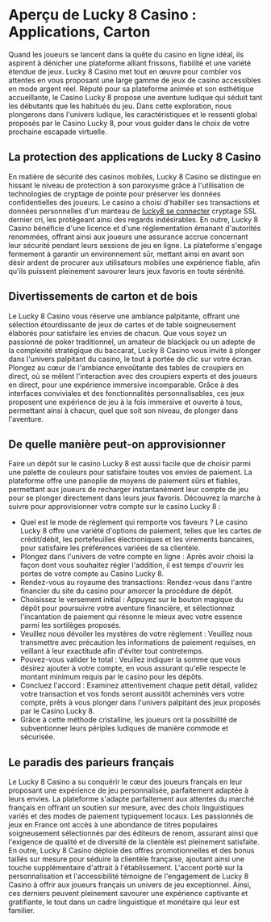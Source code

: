 <h1>Aper&ccedil;u de Lucky 8 Casino : Applications, Carton</h1>
<p>Quand les joueurs se lancent dans la qu&ecirc;te du casino en ligne id&eacute;al, ils aspirent &agrave; d&eacute;nicher une plateforme alliant frissons, fiabilit&eacute; et une vari&eacute;t&eacute; &eacute;tendue de jeux. Lucky 8 Casino met tout en &oelig;uvre pour combler vos attentes en vous proposant une large gamme de jeux de casino accessibles en mode argent r&eacute;el. R&eacute;put&eacute; pour sa plateforme anim&eacute;e et son esth&eacute;tique accueillante, le Casino Lucky 8 propose une aventure ludique qui s&eacute;duit tant les d&eacute;butants que les habitu&eacute;s du jeu. Dans cette exploration, nous plongerons dans l'univers ludique, les caract&eacute;ristiques et le ressenti global propos&eacute;s par le Casino Lucky 8, pour vous guider dans le choix de votre prochaine escapade virtuelle.</p>
<h2>La protection des applications de Lucky 8 Casino</h2>
<p>En mati&egrave;re de s&eacute;curit&eacute; des casinos mobiles, Lucky 8 Casino se distingue en hissant le niveau de protection &agrave; son paroxysme gr&acirc;ce &agrave; l'utilisation de technologies de cryptage de pointe pour pr&eacute;server les donn&eacute;es confidentielles des joueurs. Le casino a choisi d'habiller ses transactions et donn&eacute;es personnelles d'un manteau de <a href="https://radio-c2f.fr/"><u>lucky8 se connecter</u></a> cryptage SSL dernier cri, les prot&eacute;geant ainsi des regards ind&eacute;sirables. En outre, Lucky 8 Casino b&eacute;n&eacute;ficie d'une licence et d'une r&eacute;glementation &eacute;manant d'autorit&eacute;s renomm&eacute;es, offrant ainsi aux joueurs une assurance accrue concernant leur s&eacute;curit&eacute; pendant leurs sessions de jeu en ligne. La plateforme s'engage fermement &agrave; garantir un environnement s&ucirc;r, mettant ainsi en avant son d&eacute;sir ardent de procurer aux utilisateurs mobiles une exp&eacute;rience fiable, afin qu'ils puissent pleinement savourer leurs jeux favoris en toute s&eacute;r&eacute;nit&eacute;.</p>
<h2>Divertissements de carton et de bois</h2>
<p>Le Lucky 8 Casino vous r&eacute;serve une ambiance palpitante, offrant une s&eacute;lection &eacute;tourdissante de jeux de cartes et de table soigneusement &eacute;labor&eacute;s pour satisfaire les envies de chacun. Que vous soyez un passionn&eacute; de poker traditionnel, un amateur de blackjack ou un adepte de la complexit&eacute; strat&eacute;gique du baccarat, Lucky 8 Casino vous invite &agrave; plonger dans l'univers palpitant du casino, le tout &agrave; port&eacute;e de clic sur votre &eacute;cran. Plongez au c&oelig;ur de l'ambiance envo&ucirc;tante des tables de croupiers en direct, o&ugrave; se m&ecirc;lent l'interaction avec des croupiers experts et des joueurs en direct, pour une exp&eacute;rience immersive incomparable. Gr&acirc;ce &agrave; des interfaces conviviales et des fonctionnalit&eacute;s personnalisables, ces jeux proposent une exp&eacute;rience de jeu &agrave; la fois immersive et ouverte &agrave; tous, permettant ainsi &agrave; chacun, quel que soit son niveau, de plonger dans l'aventure.</p>
<h2>De quelle mani&egrave;re peut-on approvisionner</h2>
<p>Faire un d&eacute;p&ocirc;t sur le casino Lucky 8 est aussi facile que de choisir parmi une palette de couleurs pour satisfaire toutes vos envies de paiement. La plateforme offre une panoplie de moyens de paiement s&ucirc;rs et fiables, permettant aux joueurs de recharger instantan&eacute;ment leur compte de jeu pour se plonger directement dans leurs jeux favoris. D&eacute;couvrez la marche &agrave; suivre pour approvisionner votre compte sur le casino Lucky 8 :</p>
<ul>
<li>Quel est le mode de r&egrave;glement qui remporte vos faveurs ? Le casino Lucky 8 offre une vari&eacute;t&eacute; d'options de paiement, telles que les cartes de cr&eacute;dit/d&eacute;bit, les portefeuilles &eacute;lectroniques et les virements bancaires, pour satisfaire les pr&eacute;f&eacute;rences vari&eacute;es de sa client&egrave;le.</li>
<li>Plongez dans l'univers de votre compte en ligne : Apr&egrave;s avoir choisi la fa&ccedil;on dont vous souhaitez r&eacute;gler l'addition, il est temps d'ouvrir les portes de votre compte au Casino Lucky 8.</li>
<li>Rendez-vous au royaume des transactions: Rendez-vous dans l'antre financier du site du casino pour amorcer la proc&eacute;dure de d&eacute;p&ocirc;t.</li>
<li>Choisissez le versement initial : Appuyez sur le bouton magique du d&eacute;p&ocirc;t pour poursuivre votre aventure financi&egrave;re, et s&eacute;lectionnez l'incantation de paiement qui r&eacute;sonne le mieux avec votre essence parmi les sortil&egrave;ges propos&eacute;s.</li>
<li>Veuillez nous d&eacute;voiler les myst&egrave;res de votre r&egrave;glement : Veuillez nous transmettre avec pr&eacute;caution les informations de paiement requises, en veillant &agrave; leur exactitude afin d'&eacute;viter tout contretemps.</li>
<li>Pouvez-vous valider le total : Veuillez indiquer la somme que vous d&eacute;sirez ajouter &agrave; votre compte, en vous assurant qu'elle respecte le montant minimum requis par le casino pour les d&eacute;p&ocirc;ts.</li>
<li>Concluez l'accord : Examinez attentivement chaque petit d&eacute;tail, validez votre transaction et vos fonds seront aussit&ocirc;t achemin&eacute;s vers votre compte, pr&ecirc;ts &agrave; vous plonger dans l'univers palpitant des jeux propos&eacute;s par le Casino Lucky 8.</li>
<li>Gr&acirc;ce &agrave; cette m&eacute;thode cristalline, les joueurs ont la possibilit&eacute; de subventionner leurs p&eacute;riples ludiques de mani&egrave;re commode et s&eacute;curis&eacute;e.</li>
</ul>
<h2>Le paradis des parieurs fran&ccedil;ais</h2>
<p>Le Lucky 8 Casino a su conqu&eacute;rir le c&oelig;ur des joueurs fran&ccedil;ais en leur proposant une exp&eacute;rience de jeu personnalis&eacute;e, parfaitement adapt&eacute;e &agrave; leurs envies. La plateforme s'adapte parfaitement aux attentes du march&eacute; fran&ccedil;ais en offrant un soutien sur mesure, avec des choix linguistiques vari&eacute;s et des modes de paiement typiquement locaux. Les passionn&eacute;s de jeux en France ont acc&egrave;s &agrave; une abondance de titres populaires soigneusement s&eacute;lectionn&eacute;s par des &eacute;diteurs de renom, assurant ainsi que l'exigence de qualit&eacute; et de diversit&eacute; de la client&egrave;le est pleinement satisfaite. En outre, Lucky 8 Casino d&eacute;ploie des offres promotionnelles et des bonus taill&eacute;s sur mesure pour s&eacute;duire la client&egrave;le fran&ccedil;aise, ajoutant ainsi une touche suppl&eacute;mentaire d'attrait &agrave; l'&eacute;tablissement. L'accent port&eacute; sur la personnalisation et l'accessibilit&eacute; t&eacute;moigne de l'engagement de Lucky 8 Casino &agrave; offrir aux joueurs fran&ccedil;ais un univers de jeu exceptionnel. Ainsi, ces derniers peuvent pleinement savourer une exp&eacute;rience captivante et gratifiante, le tout dans un cadre linguistique et mon&eacute;taire qui leur est familier.</p>
